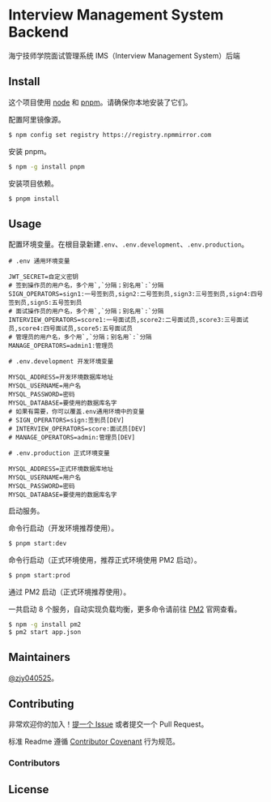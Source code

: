 # Interview Management System Backend

海宁技师学院面试管理系统 IMS（Interview Management System）后端

## Install

这个项目使用 [node](http://nodejs.org) 和 [pnpm](https://pnpm.io/)。请确保你本地安装了它们。

配置阿里镜像源。

```sh
$ npm config set registry https://registry.npmmirror.com
```

安装 pnpm。

```sh
$ npm -g install pnpm
```

安装项目依赖。

```sh
$ pnpm install
```

## Usage

配置环境变量。在根目录新建`.env`、`.env.development`、`.env.production`。

```dotenv
# .env 通用环境变量

JWT_SECRET=自定义密钥
# 签到操作员的用户名，多个用`,`分隔；别名用`:`分隔
SIGN_OPERATORS=sign1:一号签到员,sign2:二号签到员,sign3:三号签到员,sign4:四号签到员,sign5:五号签到员
# 面试操作员的用户名，多个用`,`分隔；别名用`:`分隔
INTERVIEW_OPERATORS=score1:一号面试员,score2:二号面试员,score3:三号面试员,score4:四号面试员,score5:五号面试员
# 管理员的用户名，多个用`,`分隔；别名用`:`分隔
MANAGE_OPERATORS=admin1:管理员
```

```dotenv
# .env.development 开发环境变量

MYSQL_ADDRESS=开发环境数据库地址
MYSQL_USERNAME=用户名
MYSQL_PASSWORD=密码
MYSQL_DATABASE=要使用的数据库名字
# 如果有需要，你可以覆盖.env通用环境中的变量
# SIGN_OPERATORS=sign:签到员[DEV]
# INTERVIEW_OPERATORS=score:面试员[DEV]
# MANAGE_OPERATORS=admin:管理员[DEV]
```

```dotenv
# .env.production 正式环境变量

MYSQL_ADDRESS=正式环境数据库地址
MYSQL_USERNAME=用户名
MYSQL_PASSWORD=密码
MYSQL_DATABASE=要使用的数据库名字
```

启动服务。

命令行启动（开发环境推荐使用）。

```sh
$ pnpm start:dev
```

命令行启动（正式环境使用，推荐正式环境使用 PM2 启动）。

```sh
$ pnpm start:prod
```

通过 PM2 启动（正式环境推荐使用）。

一共启动 8 个服务，自动实现负载均衡，更多命令请前往 [PM2](https://pm2.keymetrics.io/docs/usage/quick-start/) 官网查看。

```sh
$ npm -g install pm2
$ pm2 start app.json
```

## Maintainers

[@zjy040525](https://github.com/zjy040525)。

## Contributing

非常欢迎你的加入！[提一个 Issue](https://github.com/zjy040525/interview-management-system/issues/new) 或者提交一个 Pull Request。

标准 Readme 遵循 [Contributor Covenant](http://contributor-covenant.org/version/1/3/0/) 行为规范。

### Contributors

## License
